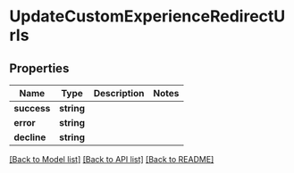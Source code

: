 # UpdateCustomExperienceRedirectUrls

## Properties
Name | Type | Description | Notes
------------ | ------------- | ------------- | -------------
**success** | **string** |  | 
**error** | **string** |  | 
**decline** | **string** |  | 

[[Back to Model list]](../../README.md#documentation-for-models) [[Back to API list]](../../README.md#documentation-for-api-endpoints) [[Back to README]](../../README.md)

